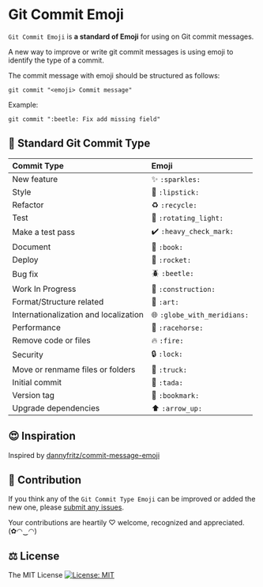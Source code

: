 # Git Commit Emoji

`Git Commit Emoji` is **a standard of Emoji** for using on Git commit messages.

A new way to improve or write git commit messages is using emoji to identify the type of a commit.

The commit message with emoji should be structured as follows:

```
git commit "<emoji> Commit message"
```

Example:

```
git commit ":beetle: Fix add missing field"
```

## 📝 Standard Git Commit Type

|   Commit Type                         | Emoji                                           |
|:--------------------------------------|:------------------------------------------------|
| New feature                           | :sparkles: `:sparkles:`                         |
| Style                                 | :lipstick: `:lipstick:`                         |
| Refactor                              | :recycle: `:recycle:`                           |
| Test                                  | :rotating_light: `:rotating_light:`             |
| Make a test pass                      | :heavy_check_mark: `:heavy_check_mark:`         |
| Document                              | :book: `:book:`                                 |
| Deploy                                | :rocket: `:rocket:`                             |
| Bug fix                               | :beetle: `:beetle:`                             |
| Work In Progress                      | :construction: `:construction:`                 |
| Format/Structure related              | :art: `:art:`                                   |
| Internationalization and localization | :globe_with_meridians: `:globe_with_meridians:` |
| Performance                           | :racehorse: `:racehorse:`                       |
| Remove code or files                  | :fire: `:fire:`                                 |
| Security                              | :lock: `:lock:`                                 |
| Move or renmame files or folders      | :truck: `:truck:`                               |
| Initial commit                        | :tada: `:tada:`                                 |
| Version tag                           | :bookmark: `:bookmark:`                         |
| Upgrade dependencies                  | :arrow_up: `:arrow_up:`                         |

## 😍 Inspiration

Inspired by [dannyfritz/commit-message-emoji](https://github.com/dannyfritz/commit-message-emoji)

## 🌟 Contribution

If you think any of the `Git Commit Type Emoji` can be improved or added the new one, please [submit any issues](https://github.com/Bunlong/git-commit-emoji/issues).

Your contributions are heartily ♡ welcome, recognized and appreciated. (✿◠‿◠)

## ⚖️ License

The MIT License [![License: MIT](https://img.shields.io/badge/License-MIT-yellow.svg)](https://opensource.org/licenses/MIT)
